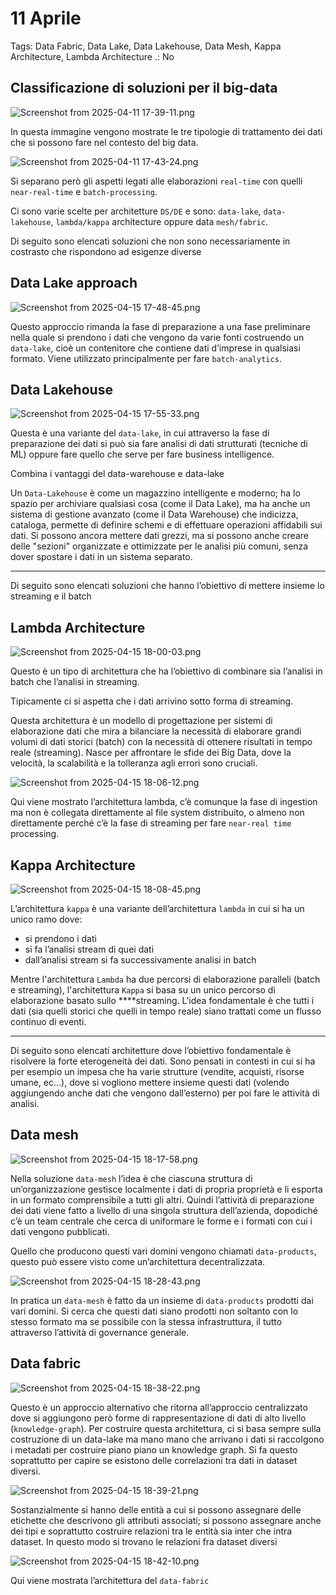 # 11 Aprile

Tags: Data Fabric, Data Lake, Data Lakehouse, Data Mesh, Kappa Architecture, Lambda Architecture
.: No

## Classificazione di soluzioni per il big-data

![Screenshot from 2025-04-11 17-39-11.png](Screenshot_from_2025-04-11_17-39-11.png)

In questa immagine vengono mostrate le tre tipologie di trattamento dei dati che si possono fare nel contesto del big data.

![Screenshot from 2025-04-11 17-43-24.png](Screenshot_from_2025-04-11_17-43-24.png)

Si separano però gli aspetti legati alle elaborazioni `real-time` con quelli `near-real-time` e `batch-processing`.

Ci sono varie scelte per architetture `DS/DE` e sono: `data-lake`, `data-lakehouse`, `lambda/kappa` architecture oppure data `mesh/fabric`.

Di seguito sono elencati soluzioni che non sono necessariamente in costrasto che rispondono ad esigenze diverse

## Data Lake approach

![Screenshot from 2025-04-15 17-48-45.png](Screenshot_from_2025-04-15_17-48-45.png)

Questo approccio rimanda la fase di preparazione a una fase preliminare nella quale si prendono i dati che vengono da varie fonti costruendo un `data-lake`, cioè un contenitore che contiene dati d’imprese in qualsiasi formato. Viene utilizzato principalmente per fare `batch-analytics`.

## Data Lakehouse

![Screenshot from 2025-04-15 17-55-33.png](Screenshot_from_2025-04-15_17-55-33.png)

Questa è una variante del `data-lake`, in cui attraverso la fase di preparazione dei dati si può sia fare analisi di dati strutturati (tecniche di ML) oppure fare quello che serve per fare business intelligence.

Combina i vantaggi del data-warehouse e data-lake

Un `Data-Lakehouse` è come un magazzino intelligente e moderno; ha lo spazio per archiviare qualsiasi cosa (come il Data Lake), ma ha anche un sistema di gestione avanzato (come il Data Warehouse) che indicizza, cataloga, permette di definire schemi e di effettuare operazioni affidabili sui dati. Si possono ancora mettere dati grezzi, ma si possono anche creare delle "sezioni" organizzate e ottimizzate per le analisi più comuni, senza dover spostare i dati in un sistema separato.

---

Di seguito sono elencati soluzioni che hanno l’obiettivo di mettere insieme lo streaming e il batch

## Lambda Architecture

![Screenshot from 2025-04-15 18-00-03.png](Screenshot_from_2025-04-15_18-00-03.png)

Questo è un tipo di architettura che ha l’obiettivo di combinare sia l’analisi in batch che l’analisi in streaming.

Tipicamente ci si aspetta che i dati arrivino sotto forma di streaming.

Questa architettura è un modello di progettazione per sistemi di elaborazione dati che mira a bilanciare la necessità di elaborare grandi volumi di dati storici (batch) con la necessità di ottenere risultati in tempo reale (streaming). Nasce per affrontare le sfide dei Big Data, dove la velocità, la scalabilità e la tolleranza agli errori sono cruciali.

![Screenshot from 2025-04-15 18-06-12.png](Screenshot_from_2025-04-15_18-06-12.png)

Qui viene mostrato l’architettura lambda, c’è comunque la fase di ingestion ma non è collegata direttamente al file system distribuito, o almeno non direttamente perché c’è la fase di streaming per fare `near-real time` processing.

## Kappa Architecture

![Screenshot from 2025-04-15 18-08-45.png](Screenshot_from_2025-04-15_18-08-45.png)

L’architettura `kappa` è una variante dell’architettura `lambda` in cui si ha un unico ramo dove:

- si prendono i dati
- si fa l’analisi stream di quei dati
- dall’analisi stream si fa successivamente analisi in batch

Mentre l'architettura `Lambda` ha due percorsi di elaborazione paralleli (batch e streaming), l'architettura `Kappa` si basa su un unico percorso di elaborazione basato sullo ****streaming. L'idea fondamentale è che tutti i dati (sia quelli storici che quelli in tempo reale) siano trattati come un flusso continuo di eventi.

---

Di seguito sono elencati architetture dove l’obiettivo fondamentale è risolvere la forte eterogeneità dei dati. Sono pensati in contesti in cui si ha per esempio un impesa che ha varie strutture (vendite, acquisti, risorse umane, ec…), dove si vogliono mettere insieme questi dati (volendo aggiungendo anche dati che vengono dall’esterno) per poi fare le attività di analisi.

## Data mesh

![Screenshot from 2025-04-15 18-17-58.png](Screenshot_from_2025-04-15_18-17-58.png)

Nella soluzione `data-mesh` l’idea è che ciascuna struttura di un’organizzazione gestisce localmente i dati di propria proprietà e li esporta in un formato comprensibile a tutti gli altri. Quindi l’attività di preparazione dei dati viene fatto a livello di una singola struttura dell’azienda, dopodiché c’è un team centrale che cerca di uniformare le forme e i formati con cui i dati vengono pubblicati.

Quello che producono questi vari domini vengono chiamati `data-products`, questo può essere visto come un’architettura decentralizzata.

![Screenshot from 2025-04-15 18-28-43.png](Screenshot_from_2025-04-15_18-28-43.png)

In pratica un `data-mesh` è fatto da un insieme di `data-products` prodotti dai vari domini. Si cerca che questi dati siano prodotti non soltanto con lo stesso formato ma se possibile con la stessa infrastruttura, il tutto attraverso l’attività di governance generale.

## Data fabric

![Screenshot from 2025-04-15 18-38-22.png](Screenshot_from_2025-04-15_18-38-22.png)

Questo è un approccio alternativo che ritorna all’approccio centralizzato dove si aggiungono però forme di rappresentazione di dati di alto livello (`knowledge-graph`). Per costruire questa architettura, ci si basa sempre sulla costruzione di un data-lake ma mano mano che arrivano i dati si raccolgono i metadati per costruire piano piano un knowledge graph. Si fa questo soprattutto per capire se esistono delle correlazioni tra dati in dataset diversi.

![Screenshot from 2025-04-15 18-39-21.png](Screenshot_from_2025-04-15_18-39-21.png)

Sostanzialmente si hanno delle entità a cui si possono assegnare delle etichette che descrivono gli attributi associati; si possono assegnare anche dei tipi e soprattutto costruire relazioni tra le entità sia inter che intra dataset. In questo modo si trovano le relazioni fra dataset diversi

![Screenshot from 2025-04-15 18-42-10.png](Screenshot_from_2025-04-15_18-42-10.png)

Qui viene mostrata l’architettura del `data-fabric`